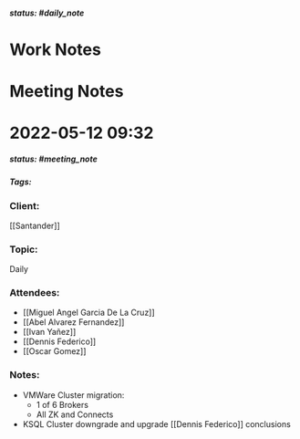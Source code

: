 ##### status: #daily_note 

# Work Notes

# Meeting Notes
# 2022-05-12 09:32
##### status: #meeting_note
##### Tags:

### Client:
[[Santander]]

### Topic:
Daily

### Attendees:
* [[Miguel Angel Garcia De La Cruz]]
* [[Abel Alvarez Fernandez]]
* [[Ivan Yañez]]
* [[Dennis Federico]]
* [[Oscar Gomez]]

### Notes:

- VMWare Cluster migration: 
	- 1 of 6 Brokers
	- All ZK and Connects
- KSQL Cluster downgrade and upgrade [[Dennis Federico]] conclusions

